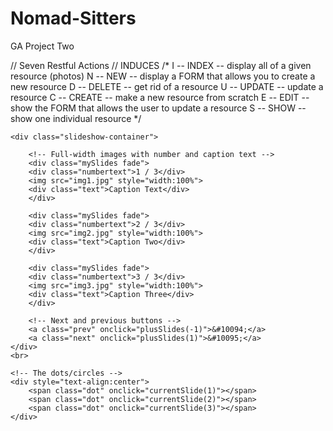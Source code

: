 # Nomad-Sitters
GA Project Two


// Seven Restful Actions
// INDUCES
/*
I -- INDEX -- display all of a given resource (photos)
N -- NEW -- display a FORM that allows you to create a new resource
D -- DELETE -- get rid of a resource
U -- UPDATE -- update a resource
C -- CREATE -- make a new resource from scratch
E -- EDIT -- show the FORM that allows the user to update a resource 
S -- SHOW -- show one individual resource
*/



   <!-- Slideshow container -->
    <div class="slideshow-container">

        <!-- Full-width images with number and caption text -->
        <div class="mySlides fade">
        <div class="numbertext">1 / 3</div>
        <img src="img1.jpg" style="width:100%">
        <div class="text">Caption Text</div>
        </div>
    
        <div class="mySlides fade">
        <div class="numbertext">2 / 3</div>
        <img src="img2.jpg" style="width:100%">
        <div class="text">Caption Two</div>
        </div>
    
        <div class="mySlides fade">
        <div class="numbertext">3 / 3</div>
        <img src="img3.jpg" style="width:100%">
        <div class="text">Caption Three</div>
        </div>
    
        <!-- Next and previous buttons -->
        <a class="prev" onclick="plusSlides(-1)">&#10094;</a>
        <a class="next" onclick="plusSlides(1)">&#10095;</a>
    </div>
    <br>
    
    <!-- The dots/circles -->
    <div style="text-align:center">
        <span class="dot" onclick="currentSlide(1)"></span>
        <span class="dot" onclick="currentSlide(2)"></span>
        <span class="dot" onclick="currentSlide(3)"></span>
    </div>